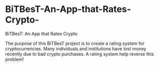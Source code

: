 # BiTBesT-An-App-that-Rates-Crypto-
BiTBesT: An App that Rates Crypto 

The purpose of this BiTBesT project is to create a rating system for cryptocurrencies. Many individuals and institutions have lost money recently due to bad crypto purchases. A rating system help reverse this problem!  
